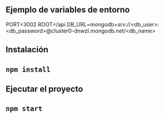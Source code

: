 ## Ejemplo de variables de entorno

PORT=3002
ROOT=/api
DB_URL=mongodb+srv://<db_user>:<db_password>@cluster0-dnwzl.mongodb.net/<db_name>

## Instalación 

## `npm install`

## Ejecutar el proyecto 

## `npm start`